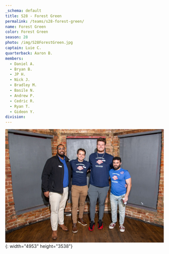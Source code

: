 ```yaml
---
_schema: default
title: S28 - Forest Green
permalink: /teams/s28-forest-green/
name: Forest Green
color: Forest Green
season: 28
photo: /img/S28ForestGreen.jpg
captain: Luie C.
quarterback: Aaron B.
members:
  - Daniel A.
  - Bryan B.
  - JP H.
  - Nick J.
  - Bradley M.
  - Basile N.
  - Andrew P.
  - Cedric R.
  - Ryan T.
  - Gideon Y.
division:
---
```

![](/img/da2-7066.jpg){: width="4953" height="3538"}